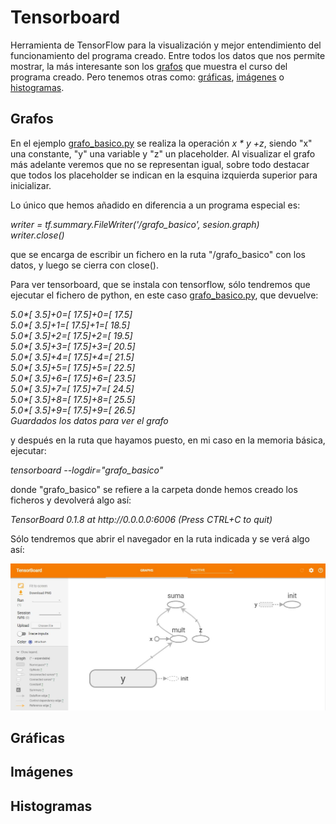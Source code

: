 <h1>Tensorboard</h1>
<p>Herramienta de TensorFlow para la visualización y mejor entendimiento del funcionamiento del programa creado.
Entre todos los datos que nos permite mostrar, la más interesante son los <a href="#grafo">grafos</a> que muestra el curso del programa creado.
Pero tenemos otras como: <a href="#grafica">gráficas</a>, <a href="#imagen">imágenes</a> o <a href="#histograma">histogramas</a>.</p>

<h2><a name="grafo"></a>Grafos</h2>
En el ejemplo <a href="https://github.com/Tensor4Dummies/2_tensorboard/blob/master/grafo_basico.py">grafo_basico.py</a> se realiza la operación
<i>x * y +z</i>, siendo "x" una constante, "y" una variable y "z" un placeholder. Al visualizar el grafo más adelante veremos que no se representan
 igual, sobre todo destacar que todos los placeholder se indican en la esquina izquierda superior para inicializar.</p>
<p>Lo único que hemos añadido en diferencia a un programa especial es:</p>
<p><i>writer = tf.summary.FileWriter('/grafo_basico', sesion.graph)</br>writer.close()</i></p>
<p>que se encarga de escribir un fichero en la ruta "/grafo_basico" con los datos, y luego se cierra con close().</p>
<p>Para ver tensorboard, que se instala con tensorflow, sólo tendremos que ejecutar el fichero de python, en este caso
<a href="https://github.com/Tensor4Dummies/2_tensorboard/blob/master/grafo_basico.py">grafo_basico.py</a>, que devuelve:</p>
<p><i>5.0*[ 3.5]+0=[ 17.5]+0=[ 17.5]</br>
5.0*[ 3.5]+1=[ 17.5]+1=[ 18.5]</br>
5.0*[ 3.5]+2=[ 17.5]+2=[ 19.5]</br>
5.0*[ 3.5]+3=[ 17.5]+3=[ 20.5]</br>
5.0*[ 3.5]+4=[ 17.5]+4=[ 21.5]</br>
5.0*[ 3.5]+5=[ 17.5]+5=[ 22.5]</br>
5.0*[ 3.5]+6=[ 17.5]+6=[ 23.5]</br>
5.0*[ 3.5]+7=[ 17.5]+7=[ 24.5]</br>
5.0*[ 3.5]+8=[ 17.5]+8=[ 25.5]</br>
5.0*[ 3.5]+9=[ 17.5]+9=[ 26.5]</br>
Guardados los datos para ver el grafo</i></p>
<p>y después en la ruta que hayamos puesto, en mi caso en la memoria básica, ejecutar:</p>
<p><i>tensorboard --logdir="grafo_basico"</i></p>
<p>donde "grafo_basico" se refiere a la carpeta donde hemos creado los ficheros y devolverá algo así:</p>
<p><i>TensorBoard 0.1.8 at http://0.0.0.0:6006 (Press CTRL+C to quit)</i></p>
</p>Sólo tendremos que abrir el navegador en la ruta indicada y se verá algo así:</p>
<p><img src="https://github.com/Tensor4Dummies/2_tensorboard/blob/master/grafo_basico.JPG" alt="Grafo básico"></p>

<h2><a name="grafica"></a>Gráficas</h2>

<h2><a name="imagen"></a>Imágenes</h2>

<h2><a name="histograma"></a>Histogramas</h2>
